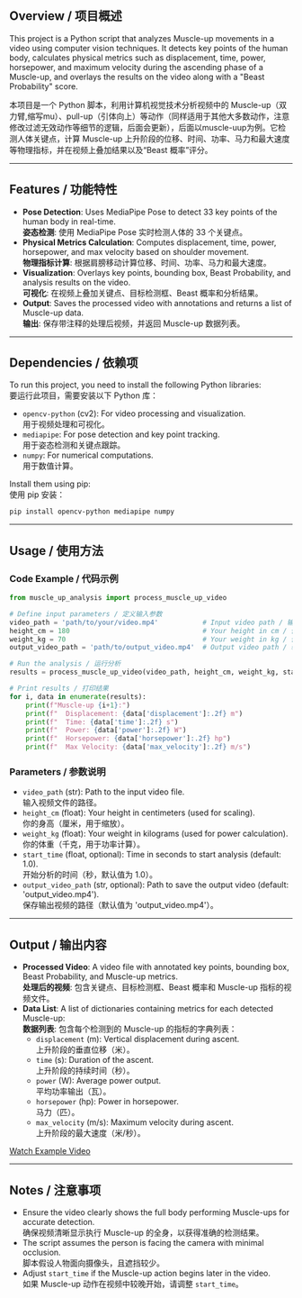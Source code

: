 ## Overview / 项目概述

This project is a Python script that analyzes Muscle-up movements in a video using computer vision techniques. It detects key points of the human body, calculates physical metrics such as displacement, time, power, horsepower, and maximum velocity during the ascending phase of a Muscle-up, and overlays the results on the video along with a "Beast Probability" score.

本项目是一个 Python 脚本，利用计算机视觉技术分析视频中的 Muscle-up（双力臂,缩写mu）、pull-up（引体向上）等动作（同样适用于其他大多数动作，注意修改过滤无效动作等细节的逻辑，后面会更新），后面以muscle-uup为例。它检测人体关键点，计算 Muscle-up 上升阶段的位移、时间、功率、马力和最大速度等物理指标，并在视频上叠加结果以及“Beast 概率”评分。

---

## Features / 功能特性

- **Pose Detection**: Uses MediaPipe Pose to detect 33 key points of the human body in real-time.  
  **姿态检测**: 使用 MediaPipe Pose 实时检测人体的 33 个关键点。
- **Physical Metrics Calculation**: Computes displacement, time, power, horsepower, and max velocity based on shoulder movement.  
  **物理指标计算**: 根据肩膀移动计算位移、时间、功率、马力和最大速度。
- **Visualization**: Overlays key points, bounding box, Beast Probability, and analysis results on the video.  
  **可视化**: 在视频上叠加关键点、目标检测框、Beast 概率和分析结果。
- **Output**: Saves the processed video with annotations and returns a list of Muscle-up data.  
  **输出**: 保存带注释的处理后视频，并返回 Muscle-up 数据列表。

---

## Dependencies / 依赖项

To run this project, you need to install the following Python libraries:  
要运行此项目，需要安装以下 Python 库：

- `opencv-python` (cv2): For video processing and visualization.  
  用于视频处理和可视化。
- `mediapipe`: For pose detection and key point tracking.  
  用于姿态检测和关键点跟踪。
- `numpy`: For numerical computations.  
  用于数值计算。

Install them using pip:  
使用 pip 安装：
```bash
pip install opencv-python mediapipe numpy
```

---

## Usage / 使用方法

### Code Example / 代码示例
```python
from muscle_up_analysis import process_muscle_up_video

# Define input parameters / 定义输入参数
video_path = 'path/to/your/video.mp4'           # Input video path / 输入视频路径
height_cm = 180                                 # Your height in cm / 你的身高（厘米）
weight_kg = 70                                  # Your weight in kg / 你的体重（千克）
output_video_path = 'path/to/output_video.mp4'  # Output video path / 输出视频路径

# Run the analysis / 运行分析
results = process_muscle_up_video(video_path, height_cm, weight_kg, start_time=1.0, output_video_path=output_video_path)

# Print results / 打印结果
for i, data in enumerate(results):
    print(f"Muscle-up {i+1}:")
    print(f"  Displacement: {data['displacement']:.2f} m")
    print(f"  Time: {data['time']:.2f} s")
    print(f"  Power: {data['power']:.2f} W")
    print(f"  Horsepower: {data['horsepower']:.2f} hp")
    print(f"  Max Velocity: {data['max_velocity']:.2f} m/s")
```

### Parameters / 参数说明
- `video_path` (str): Path to the input video file.  
  输入视频文件的路径。
- `height_cm` (float): Your height in centimeters (used for scaling).  
  你的身高（厘米，用于缩放）。
- `weight_kg` (float): Your weight in kilograms (used for power calculation).  
  你的体重（千克，用于功率计算）。
- `start_time` (float, optional): Time in seconds to start analysis (default: 1.0).  
  开始分析的时间（秒，默认值为 1.0）。
- `output_video_path` (str, optional): Path to save the output video (default: 'output_video.mp4').  
  保存输出视频的路径（默认值为 'output_video.mp4'）。

---

## Output / 输出内容

- **Processed Video**: A video file with annotated key points, bounding box, Beast Probability, and Muscle-up metrics.  
  **处理后的视频**: 包含关键点、目标检测框、Beast 概率和 Muscle-up 指标的视频文件。
- **Data List**: A list of dictionaries containing metrics for each detected Muscle-up:  
  **数据列表**: 包含每个检测到的 Muscle-up 的指标的字典列表：
  - `displacement` (m): Vertical displacement during ascent.  
    上升阶段的垂直位移（米）。
  - `time` (s): Duration of the ascent.  
    上升阶段的持续时间（秒）。
  - `power` (W): Average power output.  
    平均功率输出（瓦）。
  - `horsepower` (hp): Power in horsepower.  
    马力（匹）。
  - `max_velocity` (m/s): Maximum velocity during ascent.  
    上升阶段的最大速度（米/秒）。
    
[Watch Example Video](https://www.bilibili.com/video/BV1xk9RY3E9k/?vd_source=bc499aa91cecc9b938f44372fe471cce#reply256332236225)

---

## Notes / 注意事项

- Ensure the video clearly shows the full body performing Muscle-ups for accurate detection.  
  确保视频清晰显示执行 Muscle-up 的全身，以获得准确的检测结果。
- The script assumes the person is facing the camera with minimal occlusion.  
  脚本假设人物面向摄像头，且遮挡较少。
- Adjust `start_time` if the Muscle-up action begins later in the video.  
  如果 Muscle-up 动作在视频中较晚开始，请调整 `start_time`。
